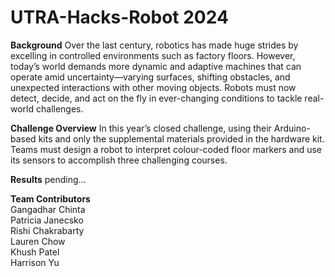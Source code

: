 # UTRA-Hacks-Robot 2024

**Background**
Over the last century, robotics has made huge strides by excelling in controlled environments such as factory floors. However, today’s world demands more dynamic and adaptive machines that can operate amid uncertainty—varying surfaces, shifting obstacles, and unexpected interactions with other moving objects. Robots must now detect, decide, and act on the fly in ever-changing conditions to tackle real-world challenges.

**Challenge Overview**
In this year’s closed challenge, using their Arduino-based kits and only the supplemental materials provided in the hardware kit. Teams must design a robot to interpret colour-coded floor markers and use its sensors to accomplish three challenging courses.

**Results**
pending...


**Team Contributors**  
Gangadhar Chinta  
Patricia Janecsko  
Rishi Chakrabarty  
Lauren Chow  
Khush Patel  
Harrison Yu  
